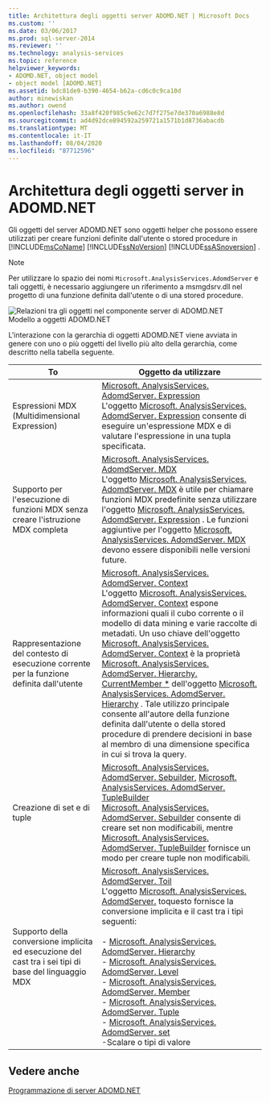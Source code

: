 ```yaml
---
title: Architettura degli oggetti server ADOMD.NET | Microsoft Docs
ms.custom: ''
ms.date: 03/06/2017
ms.prod: sql-server-2014
ms.reviewer: ''
ms.technology: analysis-services
ms.topic: reference
helpviewer_keywords:
- ADOMD.NET, object model
- object model [ADOMD.NET]
ms.assetid: bdc81de9-b390-4654-b62a-cd6c0c9ca10d
author: minewiskan
ms.author: owend
ms.openlocfilehash: 33a8f420f985c9e62c7d7f275e7de370a6988e8d
ms.sourcegitcommit: ad4d92dce894592a259721a1571b1d8736abacdb
ms.translationtype: MT
ms.contentlocale: it-IT
ms.lasthandoff: 08/04/2020
ms.locfileid: "87712596"
---
```

# <a name="adomdnet-server-object-architecture"></a>Architettura degli oggetti server in ADOMD.NET
  Gli oggetti del server ADOMD.NET sono oggetti helper che possono essere utilizzati per creare funzioni definite dall'utente o stored procedure in [!INCLUDE[msCoName](../../includes/msconame-md.md)] [!INCLUDE[ssNoVersion](../../includes/ssnoversion-md.md)] [!INCLUDE[ssASnoversion](../../includes/ssasnoversion-md.md)] .  
  
> [!NOTE]  
>  Per utilizzare lo spazio dei nomi `Microsoft.AnalysisServices.AdomdServer` e tali oggetti, è necessario aggiungere un riferimento a msmgdsrv.dll nel progetto di una funzione definita dall'utente o di una stored procedure.  
  
 ![Relazioni tra gli oggetti nel componente server di ADOMD.NET](../../analysis-services/dev-guide/media/adomdnetserverobjectmodel.gif "Relazioni tra gli oggetti nel componente server di ADOMD.NET")  
Modello a oggetti ADOMD.NET  
  
 L'interazione con la gerarchia di oggetti ADOMD.NET viene avviata in genere con uno o più oggetti del livello più alto della gerarchia, come descritto nella tabella seguente.  
  
|To|Oggetto da utilizzare|  
|--------|---------------------|  
|Espressioni MDX (Multidimensional Expression)|[Microsoft. AnalysisServices. AdomdServer. Expression](/previous-versions/sql/sql-server-2014/ms143609(v=sql.120))<br /> L'oggetto [Microsoft. AnalysisServices. AdomdServer. Expression](/previous-versions/sql/sql-server-2014/ms143609(v=sql.120)) consente di eseguire un'espressione MDX e di valutare l'espressione in una tupla specificata.|  
|Supporto per l'esecuzione di funzioni MDX senza creare l'istruzione MDX completa|[Microsoft. AnalysisServices. AdomdServer. MDX](/previous-versions/sql/sql-server-2014/ms143616(v=sql.120))<br /> L'oggetto [Microsoft. AnalysisServices. AdomdServer. MDX](/previous-versions/sql/sql-server-2014/ms143616(v=sql.120)) è utile per chiamare funzioni MDX predefinite senza utilizzare l'oggetto [Microsoft. AnalysisServices. AdomdServer. Expression](/previous-versions/sql/sql-server-2014/ms143609(v=sql.120)) . Le funzioni aggiuntive per l'oggetto [Microsoft. AnalysisServices. AdomdServer. MDX](/previous-versions/sql/sql-server-2014/ms143616(v=sql.120)) devono essere disponibili nelle versioni future.|  
|Rappresentazione del contesto di esecuzione corrente per la funzione definita dall'utente|[Microsoft. AnalysisServices. AdomdServer. Context](/previous-versions/sql/sql-server-2014/ms143353(v=sql.120))<br /> L'oggetto [Microsoft. AnalysisServices. AdomdServer. Context](/previous-versions/sql/sql-server-2014/ms143353(v=sql.120)) espone informazioni quali il cubo corrente o il modello di data mining e varie raccolte di metadati. Un uso chiave dell'oggetto [Microsoft. AnalysisServices. AdomdServer. Context](/previous-versions/sql/sql-server-2014/ms143353(v=sql.120)) è la proprietà [Microsoft. AnalysisServices. AdomdServer. Hierarchy. CurrentMember *](/previous-versions/sql/sql-server-2014/ms137044(v=sql.120)) dell'oggetto [Microsoft. AnalysisServices. AdomdServer. Hierarchy](/previous-versions/sql/sql-server-2014/ms143578(v=sql.120)) . Tale utilizzo principale consente all'autore della funzione definita dall'utente o della stored procedure di prendere decisioni in base al membro di una dimensione specifica in cui si trova la query.|  
|Creazione di set e di tuple|[Microsoft. AnalysisServices. AdomdServer. Sebuilder](/previous-versions/sql/sql-server-2014/ms144510(v=sql.120)), [Microsoft. AnalysisServices. AdomdServer. TupleBuilder](/previous-versions/sql/sql-server-2014/ms145407(v=sql.120))<br /> [Microsoft. AnalysisServices. AdomdServer. Sebuilder](/previous-versions/sql/sql-server-2014/ms144510(v=sql.120)) consente di creare set non modificabili, mentre [Microsoft. AnalysisServices. AdomdServer. TupleBuilder](/previous-versions/sql/sql-server-2014/ms145407(v=sql.120)) fornisce un modo per creare tuple non modificabili.|  
|Supporto della conversione implicita ed esecuzione del cast tra i sei tipi di base del linguaggio MDX|[Microsoft. AnalysisServices. AdomdServer. Toil](/previous-versions/sql/sql-server-2014/ms143573(v=sql.120))<br /> L'oggetto [Microsoft. AnalysisServices. AdomdServer.](/previous-versions/sql/sql-server-2014/ms143573(v=sql.120)) toquesto fornisce la conversione implicita e il cast tra i tipi seguenti:<br /><br /> -   [Microsoft. AnalysisServices. AdomdServer. Hierarchy](/previous-versions/sql/sql-server-2014/ms143578(v=sql.120))<br />-   [Microsoft. AnalysisServices. AdomdServer. Level](/previous-versions/sql/sql-server-2014/ms143581(v=sql.120))<br />-   [Microsoft. AnalysisServices. AdomdServer. Member](/previous-versions/sql/sql-server-2014/ms143820(v=sql.120))<br />-   [Microsoft. AnalysisServices. AdomdServer. Tuple](/previous-versions/sql/sql-server-2014/ms145330(v=sql.120))<br />-   [Microsoft. AnalysisServices. AdomdServer. set](/previous-versions/sql/sql-server-2014/ms144530(v=sql.120))<br />-Scalare o tipi di valore|  
  
## <a name="see-also"></a>Vedere anche  
 [Programmazione di server ADOMD.NET](https://docs.microsoft.com/bi-reference/adomd/multidimensional-models-adomd-net-server/adomd-net-server-programming)  
  
  
